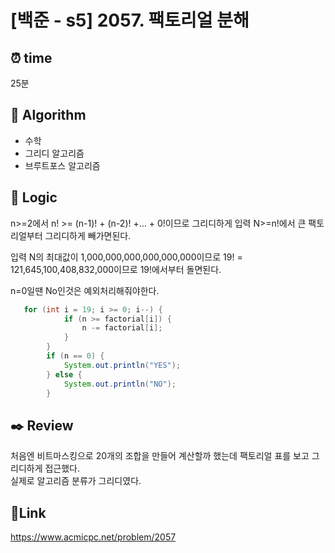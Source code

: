 # [백준 - s5] 2057. 팩토리얼 분해

## ⏰ **time**

25분

## :pushpin: **Algorithm**

- 수학
- 그리디 알고리즘
- 브루트포스 알고리즘

## :round_pushpin: **Logic**

n>=2에서 n! >= (n-1)! + (n-2)! +... + 0!이므로 그리디하게 입력 N>=n!에서 큰 팩토리얼부터 그리디하게 빼가면된다.

입력 N의 최대값이 1,000,000,000,000,000,000이므로 19! = 121,645,100,408,832,000이므로 19!에서부터 돌면된다.


n=0일땐 No인것은 예외처리해줘야한다.

```java
   for (int i = 19; i >= 0; i--) {
            if (n >= factorial[i]) {
                n -= factorial[i];
            }
        }
        if (n == 0) {
            System.out.println("YES");
        } else {
            System.out.println("NO");
        }

```

## :black_nib: **Review**

처음엔 비트마스킹으로 20개의 조합을 만들어 계산할까 했는데 팩토리얼 표를 보고 그리디하게 접근했다.  
실제로 알고리즘 분류가 그리디였다.

## 📡**Link**

https://www.acmicpc.net/problem/2057
